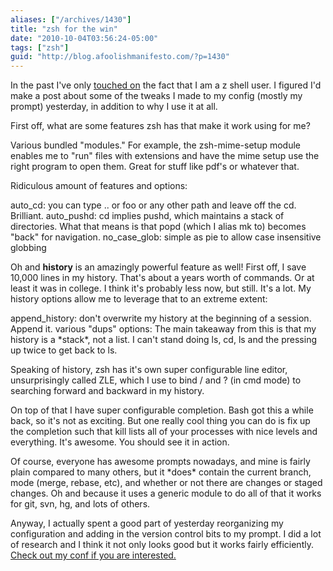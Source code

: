 ```yaml
---
aliases: ["/archives/1430"]
title: "zsh for the win"
date: "2010-10-04T03:56:24-05:00"
tags: ["zsh"]
guid: "http://blog.afoolishmanifesto.com/?p=1430"
---
```

In the past I've only [touched on](/archives/336) the fact that I am a z shell user. I figured I'd make a post about some of the tweaks I made to my config (mostly my prompt) yesterday, in addition to why I use it at all.

First off, what are some features zsh has that make it work using for me?

Various bundled "modules." For example, the zsh-mime-setup module enables me to "run" files with extensions and have the mime setup use the right program to open them. Great for stuff like pdf's or whatever that.

Ridiculous amount of features and options:

auto\_cd: you can type .. or foo or any other path and leave off the cd. Brilliant. auto\_pushd: cd implies pushd, which maintains a stack of directories. What that means is that popd (which I alias mk to) becomes "back" for navigation. no\_case\_glob: simple as pie to allow case insensitive globbing

Oh and **history** is an amazingly powerful feature as well! First off, I save 10,000 lines in my history. That's about a years worth of commands. Or at least it was in college. I think it's probably less now, but still. It's a lot. My history options allow me to leverage that to an extreme extent:

append\_history: don't overwrite my history at the beginning of a session. Append it. various "dups" options: The main takeaway from this is that my history is a \*stack\*, not a list. I can't stand doing ls, cd, ls and the pressing up twice to get back to ls.

Speaking of history, zsh has it's own super configurable line editor, unsurprisingly called ZLE, which I use to bind / and ? (in cmd mode) to searching forward and backward in my history.

On top of that I have super configurable completion. Bash got this a while back, so it's not as exciting. But one really cool thing you can do is fix up the completion such that kill  lists all of your processes with nice levels and everything. It's awesome. You should see it in action.

Of course, everyone has awesome prompts nowadays, and mine is fairly plain compared to many others, but it \*does\* contain the current branch, mode (merge, rebase, etc), and whether or not there are changes or staged changes. Oh and because it uses a generic module to do all of that it works for git, svn, hg, and lots of others.

Anyway, I actually spent a good part of yesterday reorganizing my configuration and adding in the version control bits to my prompt. I did a lot of research and I think it not only looks good but it works fairly efficiently. [Check out my conf if you are interested.](http://github.com/frioux/dotfiles/tree/884b83ecdd0125dcc9ea6eb6da1a187236db3690/zsh/rc)
